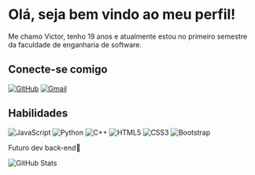 # Olá, seja bem vindo ao meu perfil!

Me chamo Victor, tenho 19 anos e atualmente estou no primeiro semestre da faculdade de enganharia de software.

## Conecte-se comigo
[![GitHub](https://img.shields.io/badge/GitHub-100000?style=for-the-badge&logo=github&logoColor=1F51FF&color=000)](https://github.com/victordz-dev) [![Gmail](https://img.shields.io/badge/Gmail-333333?style=for-the-badge&logo=gmail&logoColor=1F51FF&color=000)](mailto:victordz-dev@gmail.com)

## Habilidades

![JavaScript](https://img.shields.io/badge/JavaScript-F7DF1E?style=for-the-badge&logo=javascript&logoColor=1F51FF&color=000) ![Python](https://img.shields.io/badge/python-3670A0?style=for-the-badge&logo=python&logoColor=1F51FF&color=000) ![C++](https://img.shields.io/badge/C%2B%2B-00599C?style=for-the-badge&logo=c%2B%2B&logoColor=1F51FF&color=000) ![HTML5](https://img.shields.io/badge/HTML5-E34F26?style=for-the-badge&logo=html5&logoColor=1F51FF&color=000) ![CSS3](https://img.shields.io/badge/CSS3-1572B6?style=for-the-badge&logo=css3&logoColor=1F51FF&color=000) ![Bootstrap](https://img.shields.io/badge/-boostrap-0D1117?style=for-the-badge&logo=bootstrap&&logoColor=1F51FF&color=000)

Futuro dev back-end🙌

![GitHub Stats](https://github-readme-stats.vercel.app/api?username=victordz-dev&theme=transparent&bg_color=000&border_color=1F51FF&show_icons=true&icon_color=1F51FF&title_color=04d9ff&text_color=fff)